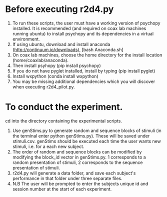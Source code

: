 # Before executing r2d4.py
1. To run these scripts, the user must have a working version of psychopy installed. It is recommended (and required on coax lab machines running ubuntu) to install psychopy and its dependencies in a virtual environment. 
3. If using ubuntu, download and install anaconda (http://continuum.io/downloads), [bash Anaconda.sh]
4. On coax lab machines, choose the home directory for the install location (home/coaxlab/anaconda). 
5. Then install psyhopy (pip install psychopy)
6. If you do not have pyglet installed, install by typing (pip install pyglet)
7. Install wxpython (conda install wxpython)
3. You may be missing additional dependencies which you will discover when executing r2d4_pilot.py.

# To conduct the experiment. 
cd into the directory containing the experimental scripts. 
1. Use genStims.py to generate random and sequence blocks of stimuli (in the terminal enter python genStims.py). These will be saved under stimuli.csv. genStims should be executed each time the user wants new stimuli, i.e. for a each new subject.
2. The order of random and sequence blocks can be modified by modifying the block_id vector in genStims.py. 1 corresponds to a random presentation of stimuli, 2 corresponds to the sequence presentation of stimuli. 
3. r2d4.py will generate a data folder, and save each subject's performance in that folder under three separate files.
4. N.B The user will be prompted to enter the subjects unique id and session number at the start of each experiment. 
